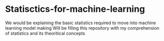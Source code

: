 # Statisctics-for-machine-learning
We would be explaining the basic statistics required to move into machine learning model making
Will be filling this repository with my comprehension of statistics and its theoritical concepts
